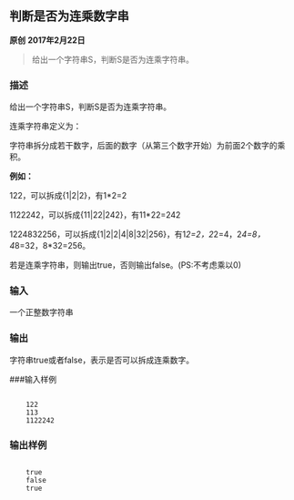 ## 判断是否为连乘数字串
**原创** **2017年2月22日**
>给出一个字符串S，判断S是否为连乘字符串。

### 描述

给出一个字符串S，判断S是否为连乘字符串。

连乘字符串定义为：

字符串拆分成若干数字，后面的数字（从第三个数字开始）为前面2个数字的乘积。

**例如：**

122，可以拆成{1|2|2}，有1*2=2

1122242，可以拆成{11|22|242}，有11*22=242

1224832256，可以拆成{1|2|2|4|8|32|256}，有1*2=2，2*2=4，2*4=8，4*8=32，8*32=256。

若是连乘字符串，则输出true，否则输出false。(PS:不考虑乘以0)

### 输入


一个正整数字符串
### 输出


字符串true或者false，表示是否可以拆成连乘数字。

###输入样例

<pre><code class="language-cmd">
    122
    113
    1122242
</code></pre>

### 输出样例

<pre><code class="language-cmd">
    true
    false
    true
</code></pre>